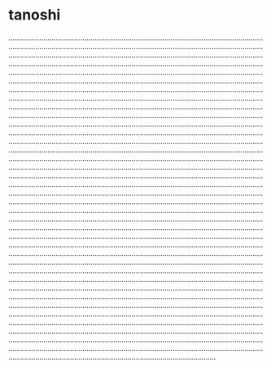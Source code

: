 # tanoshi

.................................................................................................................................................................................................................................................................................................................................................................................................................................................................................................................................................................................................................................................................................................................................................................................................................................................................................................................................................................................................................................................................................................................................................................................................................................................................................................................................................................................................................................................................................................................................................................................................................................................................................................................................................................................................................................................................................................................................................................................................................................................................................................................................................................................................................................................................................................................................................................................................................................................................................................................................................................................................................................................................................................................................................................................................................................................................................................................................................................................................................................................................................................................................................................................................................................................................................................................................................................................................................................................................................................................................................................................................................................................................................................................................................................................................................................................................................................................................................................................................................................................................................................................................................................................................................................................................................................................................................................................................................................................................................................................................................................................................................................................................................................................................................................................................................................................................................